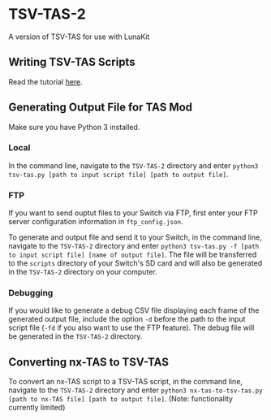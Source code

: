 # TSV-TAS-2
A version of TSV-TAS for use with LunaKit

## Writing TSV-TAS Scripts
Read the tutorial [here](https://docs.google.com/document/d/1i1YwglNpgqvdOq_WdiWb-DzIf_UH0H0OAsYT_UibBBE/edit?usp=sharing).

## Generating Output File for TAS Mod
Make sure you have Python 3 installed.

### Local
In the command line, navigate to the ```TSV-TAS-2``` directory and enter ```python3 tsv-tas.py [path to input script file] [path to output file]```.

### FTP
If you want to send ouptut files to your Switch via FTP, first enter your FTP server configuration information in ```ftp_config.json```.

To generate and output file and send it to your Switch, in the command line, navigate to the ```TSV-TAS-2``` directory and enter ```python3 tsv-tas.py -f [path to input script file] [name of output file]```. The file will be transferred to the `scripts` directory of your Switch's SD card and will also be generated in the ```TSV-TAS-2``` directory on your computer.

### Debugging
If you would like to generate a debug CSV file displaying each frame of the generated output file, include the option ```-d``` before the path to the input script file (```-fd``` if you also want to use the FTP feature). The debug file will be generated in the ```TSV-TAS-2``` directory.

## Converting nx-TAS to TSV-TAS
To convert an nx-TAS script to a TSV-TAS script, in the command line, navigate to the ```TSV-TAS-2``` directory and enter ```python3 nx-tas-to-tsv-tas.py [path to nx-TAS file] [path to output file]```. (Note: functionality currently limited)
